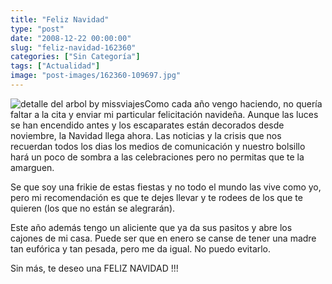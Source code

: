 ```yaml
---
title: "Feliz Navidad"
type: "post"
date: "2008-12-22 00:00:00"
slug: "feliz-navidad-162360"
categories: ["Sin Categoría"]
tags: ["Actualidad"]
image: "post-images/162360-109697.jpg"
---
```


![detalle del arbol by missviajes](post-images/162360-109697.jpg "detalle del arbol by missviajes")Como cada año vengo haciendo, no quería faltar a la cita y enviar mi particular felicitación navideña. Aunque las luces se han encendido antes y los escaparates están decorados desde noviembre, la Navidad llega ahora. Las noticias y la crisis que nos recuerdan todos los dias los medios de comunicación y nuestro bolsillo hará un poco de sombra a las celebraciones pero no permitas que te la amarguen.

Se que soy una frikie de estas fiestas y no todo el mundo las vive como yo, pero mi recomendación es que te dejes llevar y te rodees de los que te quieren (los que no están se alegrarán).

Este año además tengo un aliciente que ya da sus pasitos y abre los cajones de mi casa. Puede ser que en enero se canse de tener una madre tan eufórica y tan pesada, pero me da igual. No puedo evitarlo.

Sin más, te deseo una FELIZ NAVIDAD !!!
